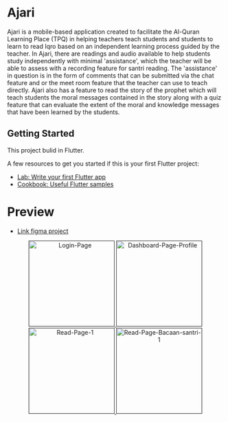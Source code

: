 # Ajari

<p>
    Ajari is a mobile-based application created to facilitate the Al-Quran Learning Place (TPQ) in helping teachers teach students and students to learn to read Iqro based on an independent learning process guided by the teacher. In Ajari, there are readings and audio available to help students study independently with minimal 'assistance', which the teacher will be able to assess with a recording feature for santri reading. The 'assistance' in question is in the form of comments that can be submitted via the chat feature and or the meet room feature that the teacher can use to teach directly. Ajari also has a feature to read the story of the prophet which will teach students the moral messages contained in the story along with a quiz feature that can evaluate the extent of the moral and knowledge messages that have been learned by the students.
</p>

## Getting Started

This project bulid in Flutter.

A few resources to get you started if this is your first Flutter project:

- [Lab: Write your first Flutter app](https://flutter.dev/docs/get-started/codelab)
- [Cookbook: Useful Flutter samples](https://flutter.dev/docs/cookbook)

# Preview

- [Link figma project](https://www.figma.com/file/n9NH3GgFIGjTRz0wmFmyzc/AJARI?node-id=0%3A1)

<p align="center">
    <a href="" target="_blank">
      <img src="https://i.ibb.co/dJ5MxFP/Login-Page.png" alt="Login-Page" border="0" width="200">
      <img src="https://i.ibb.co/rwvBg0Y/Dashboard-Page-Profile.png" alt="Dashboard-Page-Profile" border="0" width="200">
      <img src="https://i.ibb.co/1rjrQJS/Read-Page-1.png" alt="Read-Page-1" border="0"  width="200">
      <img src="https://i.ibb.co/ZGFThGD/Read-Page-Bacaan-santri-1.png" alt="Read-Page-Bacaan-santri-1" border="0" width="200">
  </a>
</p>
